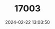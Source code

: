 ---
title: "17003"
category: "Phloeomys cumingi"
draft: false
date: 2024-02-22 13:03:50
languages:
  English: ["Southern Giant Slender-tailed Cloud Rat", "Southern Luzon Giant Cloud Rat", "Southern Luzon Phloeomys"]
---